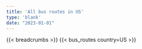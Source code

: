 ```yaml
---
title: 'All bus routes in US'
type: 'blank'
date: "2023-01-01"
---
```


{{< breadcrumbs >}}
{{< bus_routes country=US >}}
